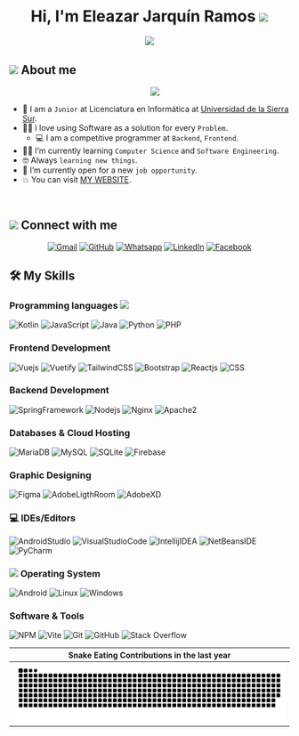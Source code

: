## <h1 align="center">Hi, I'm Eleazar Jarquín Ramos <img src="https://media.giphy.com/media/hvRJCLFzcasrR4ia7z/giphy.gif" width="35"></h1>
<p align="center">
	<a href="https://github.com/Bouaskaoun"><img src="https://readme-typing-svg.herokuapp.com?lines=Computer+Science+Student;Backend+Web+Developer;DS%20|%20AI%20|%20ML%20Enthusiastic;Always%20learning%20new%20things&center=true&width=380&height=45"></a>
</p> 

## <picture><img src = "https://github.com/7oSkaaa/7oSkaaa/blob/main/Images/about_me.gif?raw=true" width = 50px></picture> About me 

<picture> <img align="right" src="https://github.com/7oSkaaa/7oSkaaa/blob/main/Images/Right_Side.gif?raw=true" width = 250px></picture>
<br>

- :school: I am a `Junior` at Licenciatura en Informática at [Universidad de la Sierra Sur](https://www.unsis.edu.mx/web/).
- :technologist: I love using Software as a solution for every `Problem`.
	- :computer: I am a competitive programmer at `Backend`, `Frontend`.
- :student: I’m currently learning `Computer Science` and `Software Engineering`.
- :nerd_face: Always `learning new things`.
- :thinking: I’m currently open for a new `job opportunity`.
- :boom: You can visit [MY WEBSITE]().
<br>

## <picture> <img src="https://github.com/7oSkaaa/7oSkaaa/blob/main/Images/Connect-with-me.gif?raw=true" width="100px"> </picture> Connect with me
<p align="center">
	<a href="mailto:eleazarjarquincv@gmail.com"><img img src="https://img.shields.io/badge/gmail-%23EA4335.svg?style=plastic&logo=gmail&logoColor=white" alt="Gmail"/></a>
	<a href="https://github.com/EleazarDevFS"><img src="https://img.shields.io/badge/github-%23181717.svg?style=plastic&logo=github&logoColor=white" alt="GitHub"/></a>
	<a href="https://wa.me/9513428553"><img src="https://img.shields.io/badge/whatsapp-%2325D366.svg?style=plastic&logo=whatsapp&logoColor=white" alt="Whatsapp"/></a>
	<a href="https://www.linkedin.com/in/eleazar-jarqu%C3%ADn-ramos-359aa4358?utm_source=share&utm_campaign=share_via&utm_content=profile&utm_medium=android_app"><img src="https://img.shields.io/badge/linkedin-%230A66C2.svg?style=plastic&logo=linkedin&logoColor=white" alt="LinkedIn"/></a>
	<a href="https://www.facebook.com/eleazar.jarquin.503"><img src="https://img.shields.io/badge/facebook-%231877F2.svg?style=plastic&logo=facebook&logoColor=white" alt="Facebook"/></a>
</p>

## 🛠️ My Skills

### Programming languages <img src="https://media.giphy.com/media/WUlplcMpOCEmTGBtBW/giphy.gif" width="30">

<p align="left"> 
  <a><img alt="Kotlin" src="https://img.shields.io/badge/kotlin-%237F52FF.svg?style=for-the-badge&logo=kotlin&logoColor=white"></a>
  <a><img alt="JavaScript" src="https://img.shields.io/badge/JavaScript%20-%23F7DF1E.svg?logo=javascript&logoColor=black"></a>
  <a><img alt="Java" src="https://img.shields.io/badge/Java-%23007396.svg?logo=java&logoColor=white"></a>
  <a><img alt="Python" src="https://img.shields.io/badge/Python%20-%2314354C.svg?logo=python&logoColor=white"></a>
  <a><img alt="PHP" src="https://img.shields.io/badge/PHP-%23777BB4.svg?logo=php&logoColor=white"/></a>
</p>

### Frontend Development
<p align="left"> 
	<a><img alt="Vuejs" src="https://img.shields.io/badge/vuejs-%2335495e.svg?style=for-the-badge&logo=vuedotjs&logoColor=%234FC08D"></a>   
	<a><img alt="Vuetify" src="https://img.shields.io/badge/Vuetify-1867C0?style=for-the-badge&logo=vuetify&logoColor=AEDDFF"></a>   
	<a><img alt="TailwindCSS" src="https://img.shields.io/badge/tailwindcss-%2338B2AC.svg?style=for-the-badge&logo=tailwind-css&logoColor=white"></a>   
  	<a><img alt="Bootstrap" src="https://img.shields.io/badge/Bootstrap-%23563D7C.svg?style=flat&logo=bootstrap&logoColor=white"/></a>
	<a><img alt="Reactjs" src="https://img.shields.io/badge/React-20232A?style=flat&logo=react&logoColor=61DAFB"></a>   
 	<a><img alt="CSS" src="https://img.shields.io/badge/CSS%20-%231572B6.svg?logo=css3&logoColor=white"></a> 
</p>

### Backend Development
<p align="left"> 
	<a><img alt="SpringFramework" src="https://img.shields.io/badge/spring-%236DB33F.svg?style=for-the-badge&logo=spring&logoColor=white"></a>  
	<a><img alt="Nodejs" src="https://img.shields.io/badge/node.js-6DA55F?style=for-the-badge&logo=node.js&logoColor=white"></a>  
	<a><img alt="Nginx" src="https://img.shields.io/badge/nginx-%23009639.svg?style=for-the-badge&logo=nginx&logoColor=white"></a>  	
	<a><img alt="Apache2" src="https://img.shields.io/badge/Apache-D22128?style=flat&logo=Apache&logoColor=white"></a>  
</p>

### Databases & Cloud Hosting
<p align="left">
	<a><img alt="MariaDB" src="https://img.shields.io/badge/MariaDB-003545?style=for-the-badge&logo=mariadb&logoColor=white"></a>   
	<a><img alt="MySQL" src="https://img.shields.io/badge/MySQL-%2300f.svg?style=flat&llogo=mysql&logoColor=white"></a>
	<a><img alt="SQLite" src ="https://img.shields.io/badge/sqlite-%2307405e.svg?style=flat&logo=sqlite&logoColor=white"/></a>
	<a><img alt="Firebase" src ="https://img.shields.io/badge/Firebase-%23316192.svg?logo=firebase&logoColor=white"></a>
 </p>
  
### Graphic Designing
<p align="left">
	<a><img alt="Figma" src="https://img.shields.io/badge/figma-%23F24E1E.svg?style=for-the-badge&logo=figma&logoColor=white"></a>   
	<a><img alt="AdobeLigthRoom" src="https://img.shields.io/badge/Adobe%20Lightroom%20Classic-31A8FF.svg?style=for-the-badge&logo=Adobe%20Lightroom%20Classic&logoColor=white"></a>   
	<a><img alt="AdobeXD" src="https://img.shields.io/badge/Adobe%20XD-470137?style=for-the-badge&logo=Adobe%20XD&logoColor=#FF61F6"></a>   
 </p>

 ### 💻 IDEs/Editors
 <p align:"left">
	 <a><img alt="AndroidStudio" src="https://img.shields.io/badge/android%20studio-346ac1?style=for-the-badge&logo=android%20studio&logoColor=white"></a>   
	 <a><img alt="VisualStudioCode" src="https://img.shields.io/badge/Visual%20Studio%20Code-0078d7.svg?style=for-the-badge&logo=visual-studio-code&logoColor=white"></a>   
	 <a><img alt="IntellijIDEA" src="https://img.shields.io/badge/IntelliJIDEA-000000.svg?style=for-the-badge&logo=intellij-idea&logoColor=white"></a>   
	 <a><img alt="NetBeansIDE" src="https://img.shields.io/badge/NetBeansIDE-1B6AC6.svg?style=for-the-badge&logo=apache-netbeans-ide&logoColor=white"></a>   
	 <a> 
   <img alt="PyCharm" src="https://img.shields.io/badge/pycharm-143?style=for-the-badge&logo=pycharm&logoColor=black&color=black&labelColor=green">
  </a>   	 
 </p>
 
### <picture> <img src = "https://github.com/7oSkaaa/7oSkaaa/blob/main/Images/OS.gif?raw=true" width = 50px>  </picture>  Operating System
<p align:"left">
	<a><img alt="Android" src="https://img.shields.io/badge/Android-3DDC84?style=for-the-badge&logo=android&logoColor=white"></a>
	<a><img alt="Linux" src="https://img.shields.io/badge/Linux-FCC624?style=for-the-badge&logo=linux&logoColor=black"></a>
	<a><img alt="Windows" src="https://img.shields.io/badge/Windows-0078D6?style=for-the-badge&logo=windows&logoColor=white"></a>
</p>

 ### Software & Tools 
 
<p>
	<a><img alt="NPM" src="https://img.shields.io/badge/NPM-%23CB3837.svg?style=for-the-badge&logo=npm&logoColor=white"></a>
	<a><img alt="Vite" src="https://img.shields.io/badge/vite-%23646CFF.svg?style=for-the-badge&logo=vite&logoColor=white"></a>
	<a><img alt="Git" src="https://img.shields.io/badge/Git%20-%23F05033.svg?logo=git&logoColor=white"></a>
	<a><img alt="GitHub" src="https://img.shields.io/badge/github-%23121011.svg?style=for-the-badge&logo=github&logoColor=white"></a>
	<a><img alt="Stack Overflow" src="https://img.shields.io/badge/-Stack%20Overflow-FE7A16?logo=stack-overflow&logoColor=white"></a>
</p>

| Snake Eating Contributions in the last year |
| ------------------------------------------|
| ![𝙶𝚒𝚝𝚑𝚞𝚋 𝙲𝚘𝚗𝚝𝚛𝚒𝚋𝚞𝚝𝚒𝚘𝚗 𝙶𝚛𝚊𝚙𝚑](https://github.com/JayantGoel001/JayantGoel001/blob/master/github-contribution-grid-snake.svg)


